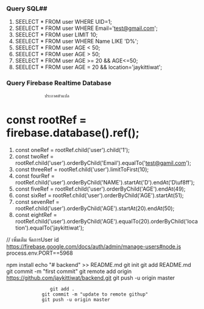 ### Query SQL##
1. SEELECT * FROM user WHERE UID=1;
2. SEELECT * FROM user WHERE Email='test@gmail.com';
3. SEELECT * FROM user LIMIT 10;
4. SEELECT * FROM user WHERE Name LIKE 'D%';
5. SEELECT * FROM user AGE < 50;
6. SEELECT * FROM user AGE > 50;
7. SEELECT * FROM user AGE >= 20 && AGE<=50;
8. SEELECT * FROM user AGE = 20 && location='jaykittiwat';

### Query Firebase Realtime Database ### 
                  ประกาศตัวแปล
 
 # const rootRef = firebase.database().ref();
 
1. const oneRef   = rootRef.child('user').child('1');
2. const twoRef   = rootRef.child('user').orderByChild('Email').equalTo('test@gamil.com');
3. const threeRef = rootRef.child('user').limitToFirst(10);
4. const fourRef  = rootRef.child('user').orderByChild('NAME').startAt('D').endAt('D\uf8ff');
5. const fiveRef  = rootRef.child('user').orderByChild('AGE').endAt(49);
6. const sixRef   = rootRef.child('user').orderByChild('AGE').startAt(51);
7. const sevenRef = rootRef.child('user').orderByChild('AGE').startAt(20).endAt(50);
8. const eightRef = rootRef.child('user').orderByChild('AGE').equalTo(20).orderByChild('location').equalTo('jaykittiwat');


// เพิ่มเติม จัดการUser id
https://firebase.google.com/docs/auth/admin/manage-users#node.js
process.env.PORT==5968




npm install
echo "# backend" >> README.md
git init
git add README.md
git commit -m "first commit"
git remote add origin https://github.com/jaykittiwat/backend.git
git push -u origin master


                    git add .
                 git commit -m "update to remote githup"  
                 git push -u origin master